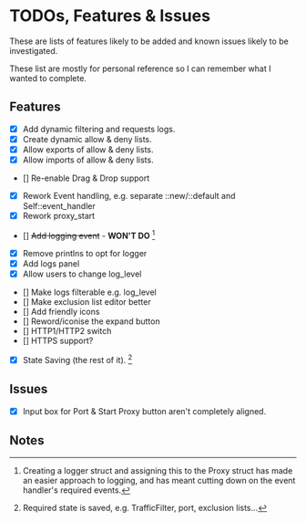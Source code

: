 # TODOs, Features & Issues

These are lists of features likely to be added and known issues likely to be investigated.

These list are mostly for personal reference so I can remember what I wanted to complete.

## Features
- [x] Add dynamic filtering and requests logs.
- [x] Create dynamic allow & deny lists.
- [x] Allow exports of allow & deny lists.
- [x] Allow imports of allow & deny lists.
- [] Re-enable Drag & Drop support
- [x] Rework Event handling, e.g. separate ::new/::default and Self::event_handler
- [x] Rework proxy_start
- [] ~~Add logging event~~ - **WON'T DO** [^2]
- [x] Remove printlns to opt for logger
- [x] Add logs panel
- [x] Allow users to change log_level
- [] Make logs filterable e.g. log_level
- [] Make exclusion list editor better
- [] Add friendly icons
- [] Reword/iconise the expand button
- [] HTTP1/HTTP2 switch
- [] HTTPS support?
- [x] State Saving (the rest of it). [^1]

## Issues
- [x] Input box for Port & Start Proxy button aren't completely aligned.

## Notes

[^1]: Required state is saved, e.g. TrafficFilter, port, exclusion lists...

[^2]: Creating a logger struct and assigning this to the Proxy struct has made an easier approach to logging, and has meant cutting down on the event handler's required events.
